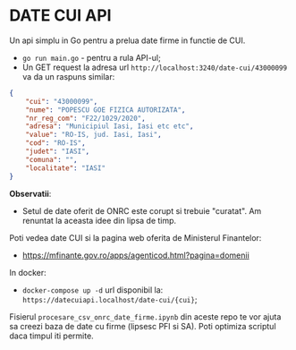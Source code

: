 # DATE CUI API

Un api simplu in Go pentru a prelua date firme in functie de CUI. 

- `go run main.go` - pentru a rula API-ul;
- Un GET request la adresa url `http://localhost:3240/date-cui/43000099` va da un raspuns similar:
```json
{
    "cui": "43000099",
    "nume": "POPESCU GOE FIZICA AUTORIZATA",
    "nr_reg_com": "F22/1029/2020",
    "adresa": "Municipiul Iasi, Iasi etc etc",
    "value": "RO-IS, jud. Iasi, Iasi",
    "cod": "RO-IS",
    "judet": "IASI",
    "comuna": "",
    "localitate": "IASI"
}
```

**Observatii**: 
- Setul de date oferit de ONRC este corupt si trebuie "curatat". Am renuntat la aceasta idee din lipsa de timp.


Poti vedea date CUI si la pagina web oferita de Ministerul Finantelor:
- https://mfinante.gov.ro/apps/agenticod.html?pagina=domenii


In docker: 
- `docker-compose up -d` url disponibil la:  `https://datecuiapi.localhost/date-cui/{cui}`; 

Fisierul `procesare_csv_onrc_date_firme.ipynb` din aceste repo te vor ajuta sa creezi baza de date cu firme (lipsesc PFI si SA). Poti optimiza scriptul daca timpul iti permite. 